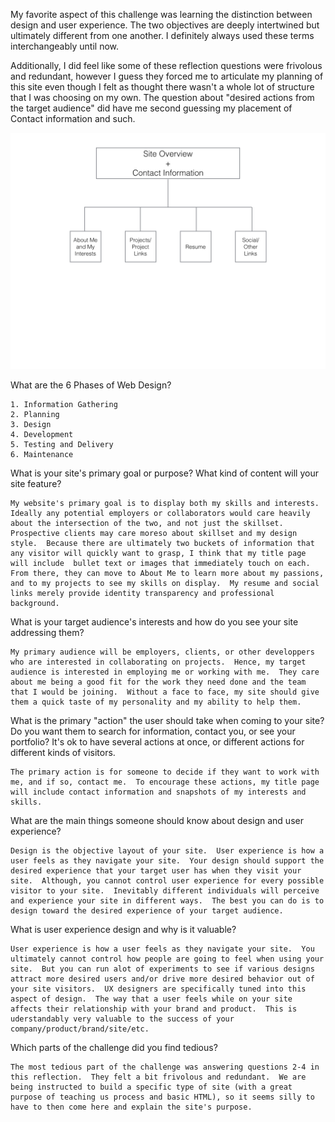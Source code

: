 My favorite aspect of this challenge was learning the distinction between design and user experience.  The two objectives are deeply intertwined but ultimately different from one another.  I definitely always used these terms interchangeably until now.  

Additionally, I did feel like some of these reflection questions were frivolous and redundant, however I guess they forced me to articulate my planning of this site even though I felt as thought there wasn't a whole lot of structure that I was choosing on my own.  The question about "desired actions from the target audience" did have me second guessing my placement of Contact information and such. 

![Site Map](/week-2/imgs/site-map.png)

What are the 6 Phases of Web Design?

	1. Information Gathering
	2. Planning
	3. Design
	4. Development
	5. Testing and Delivery
	6. Maintenance

What is your site's primary goal or purpose? What kind of content will your site feature?

	My website's primary goal is to display both my skills and interests.  Ideally any potential employers or collaborators would care heavily about the intersection of the two, and not just the skillset.  Prospective clients may care moreso about skillset and my design style.  Because there are ultimately two buckets of information that any visitor will quickly want to grasp, I think that my title page will include  bullet text or images that immediately touch on each.  From there, they can move to About Me to learn more about my passions, and to my projects to see my skills on display.  My resume and social links merely provide identity transparency and professional background.

What is your target audience's interests and how do you see your site addressing them?

	My primary audience will be employers, clients, or other developpers who are interested in collaborating on projects.  Hence, my target audience is interested in employing me or working with me.  They care about me being a good fit for the work they need done and the team that I would be joining.  Without a face to face, my site should give them a quick taste of my personality and my ability to help them.


What is the primary "action" the user should take when coming to your site? Do you want them to search for information, contact you, or see your portfolio? It's ok to have several actions at once, or different actions for different kinds of visitors.

	The primary action is for someone to decide if they want to work with me, and if so, contact me.  To encourage these actions, my title page will include contact information and snapshots of my interests and skills.


What are the main things someone should know about design and user experience?

	Design is the objective layout of your site.  User experience is how a user feels as they navigate your site.  Your design should support the desired experience that your target user has when they visit your site.  Although, you cannot control user experience for every possible visitor to your site.  Inevitably different individuals will perceive and experience your site in different ways.  The best you can do is to design toward the desired experience of your target audience.

What is user experience design and why is it valuable? 

	User experience is how a user feels as they navigate your site.  You ultimately cannot control how people are going to feel when using your site.  But you can run alot of experiments to see if various designs attract more desired users and/or drive more desired behavior out of your site visitors.  UX designers are specifically tuned into this aspect of design.  The way that a user feels while on your site affects their relationship with your brand and product.  This is uderstandably very valuable to the success of your company/product/brand/site/etc.

Which parts of the challenge did you find tedious?

	The most tedious part of the challenge was answering questions 2-4 in this reflection.  They felt a bit frivolous and redundant.  We are being instructed to build a specific type of site (with a great purpose of teaching us process and basic HTML), so it seems silly to have to then come here and explain the site's purpose.  
